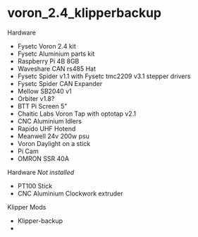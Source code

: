 # voron_2.4_klipperbackup

Hardware
- Fysetc Voron 2.4 kit
- Fysetc Aluminium parts kit
- Raspberry Pi 4B 8GB
 - Waveshare CAN rs485 Hat
- Fysetc Spider v1.1 with Fysetc tmc2209 v3.1 stepper drivers
 - Fysetc Spider CAN Expander
- Mellow SB2040 v1
- Orbiter v1.8?
- BTT Pi Screen 5"
- Chaitic Labs Voron Tap with optotap v2.1
- CNC Aluminium Idlers
- Rapido UHF Hotend
- Meanwell 24v 200w psu
- Voron Daylight on a stick
- Pi Cam
- OMRON SSR 40A

Hardware *Not installed*
- PT100 Stick
- CNC Aluminium Clockwork extruder 

Klipper Mods
- Klipper-backup
- 